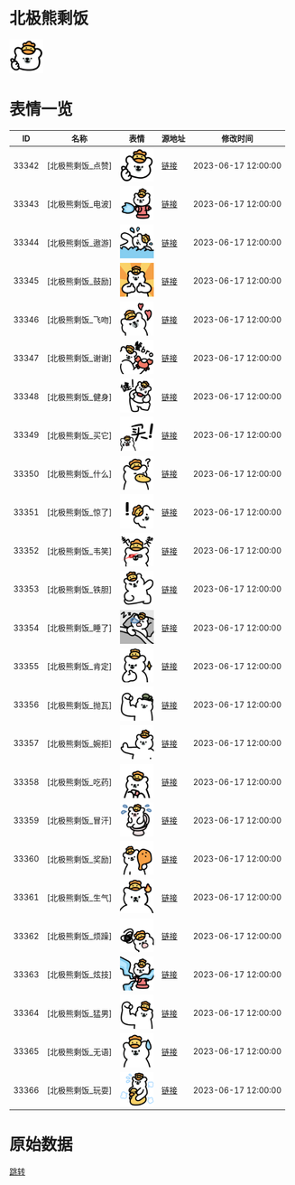 # 北极熊剩饭

<img src="./cover.png" height="60" alt="cover" />

# 表情一览

|ID|名称|表情|源地址|修改时间|
|----|----|----|----|----|
|33342|[北极熊剩饭_点赞]|<img src="./pic/033342_%5B北极熊剩饭_点赞%5D.png" height="60" alt="点赞"/>|[链接](https://i0.hdslb.com/bfs/garb/e8001aee58d111900764e1e0256ae9e950d3999b.png)|2023-06-17 12:00:00|
|33343|[北极熊剩饭_电波]|<img src="./pic/033343_%5B北极熊剩饭_电波%5D.png" height="60" alt="电波"/>|[链接](https://i0.hdslb.com/bfs/garb/29fbf48c8f759d3488efce7e64eed0a7f287f1af.png)|2023-06-17 12:00:00|
|33344|[北极熊剩饭_遨游]|<img src="./pic/033344_%5B北极熊剩饭_遨游%5D.png" height="60" alt="遨游"/>|[链接](https://i0.hdslb.com/bfs/garb/72471968784ea6c5d001bd99454e1d07c4f0a6e6.png)|2023-06-17 12:00:00|
|33345|[北极熊剩饭_鼓励]|<img src="./pic/033345_%5B北极熊剩饭_鼓励%5D.png" height="60" alt="鼓励"/>|[链接](https://i0.hdslb.com/bfs/garb/771c456a8f2e7512ee18518f4c3ff634833e30b8.png)|2023-06-17 12:00:00|
|33346|[北极熊剩饭_飞吻]|<img src="./pic/033346_%5B北极熊剩饭_飞吻%5D.png" height="60" alt="飞吻"/>|[链接](https://i0.hdslb.com/bfs/garb/b1de59712828ebecb07a4440c665515e02185f7e.png)|2023-06-17 12:00:00|
|33347|[北极熊剩饭_谢谢]|<img src="./pic/033347_%5B北极熊剩饭_谢谢%5D.png" height="60" alt="谢谢"/>|[链接](https://i0.hdslb.com/bfs/garb/0102bc21ab2e0688c0d4b01acdb3a8df1aab3266.png)|2023-06-17 12:00:00|
|33348|[北极熊剩饭_健身]|<img src="./pic/033348_%5B北极熊剩饭_健身%5D.png" height="60" alt="健身"/>|[链接](https://i0.hdslb.com/bfs/garb/5f90ef3cefc86729e18983098565230b3d2c77ab.png)|2023-06-17 12:00:00|
|33349|[北极熊剩饭_买它]|<img src="./pic/033349_%5B北极熊剩饭_买它%5D.png" height="60" alt="买它"/>|[链接](https://i0.hdslb.com/bfs/garb/8564aacb2d7df19227cd3cf32156d15ae45abc26.png)|2023-06-17 12:00:00|
|33350|[北极熊剩饭_什么]|<img src="./pic/033350_%5B北极熊剩饭_什么%5D.png" height="60" alt="什么"/>|[链接](https://i0.hdslb.com/bfs/garb/5c8dc7d8c68d3fc0a6bcab52f29205f91cbd62aa.png)|2023-06-17 12:00:00|
|33351|[北极熊剩饭_惊了]|<img src="./pic/033351_%5B北极熊剩饭_惊了%5D.png" height="60" alt="惊了"/>|[链接](https://i0.hdslb.com/bfs/garb/4fca8974b470694d5ec1c82ad521c12397725d01.png)|2023-06-17 12:00:00|
|33352|[北极熊剩饭_韦笑]|<img src="./pic/033352_%5B北极熊剩饭_韦笑%5D.png" height="60" alt="韦笑"/>|[链接](https://i0.hdslb.com/bfs/garb/9f6cc9e40c58d9ec224df61f32e27245dcf37530.png)|2023-06-17 12:00:00|
|33353|[北极熊剩饭_铁胆]|<img src="./pic/033353_%5B北极熊剩饭_铁胆%5D.png" height="60" alt="铁胆"/>|[链接](https://i0.hdslb.com/bfs/garb/ce4ee1be3aa3160f47e60e18f4da90fd4b460922.png)|2023-06-17 12:00:00|
|33354|[北极熊剩饭_睡了]|<img src="./pic/033354_%5B北极熊剩饭_睡了%5D.png" height="60" alt="睡了"/>|[链接](https://i0.hdslb.com/bfs/garb/3e6d6905e8e22a73ba5ec504823357b81e7901ad.png)|2023-06-17 12:00:00|
|33355|[北极熊剩饭_肯定]|<img src="./pic/033355_%5B北极熊剩饭_肯定%5D.png" height="60" alt="肯定"/>|[链接](https://i0.hdslb.com/bfs/garb/c2b0d30585cc4c002c2caa47afe6f5338a4bdd71.png)|2023-06-17 12:00:00|
|33356|[北极熊剩饭_抛瓦]|<img src="./pic/033356_%5B北极熊剩饭_抛瓦%5D.png" height="60" alt="抛瓦"/>|[链接](https://i0.hdslb.com/bfs/garb/17efe875aa38cd48483405ac8d264f15a687e22d.png)|2023-06-17 12:00:00|
|33357|[北极熊剩饭_婉拒]|<img src="./pic/033357_%5B北极熊剩饭_婉拒%5D.png" height="60" alt="婉拒"/>|[链接](https://i0.hdslb.com/bfs/garb/3b7984e459aff2393e93c0791cb4d20558816e51.png)|2023-06-17 12:00:00|
|33358|[北极熊剩饭_吃药]|<img src="./pic/033358_%5B北极熊剩饭_吃药%5D.png" height="60" alt="吃药"/>|[链接](https://i0.hdslb.com/bfs/garb/476c4202c21d843659768d667cbdd4b2ff69da9b.png)|2023-06-17 12:00:00|
|33359|[北极熊剩饭_冒汗]|<img src="./pic/033359_%5B北极熊剩饭_冒汗%5D.png" height="60" alt="冒汗"/>|[链接](https://i0.hdslb.com/bfs/garb/3160ebcccd6773be59b1773bdb43e3c51b8f438f.png)|2023-06-17 12:00:00|
|33360|[北极熊剩饭_奖励]|<img src="./pic/033360_%5B北极熊剩饭_奖励%5D.png" height="60" alt="奖励"/>|[链接](https://i0.hdslb.com/bfs/garb/fcb3fe3cc747105cbaaa1a908eeba5a992e7a6d8.png)|2023-06-17 12:00:00|
|33361|[北极熊剩饭_生气]|<img src="./pic/033361_%5B北极熊剩饭_生气%5D.png" height="60" alt="生气"/>|[链接](https://i0.hdslb.com/bfs/garb/ce645fafddc57af823d0ecfa170940e3aa284d3f.png)|2023-06-17 12:00:00|
|33362|[北极熊剩饭_烦躁]|<img src="./pic/033362_%5B北极熊剩饭_烦躁%5D.png" height="60" alt="烦躁"/>|[链接](https://i0.hdslb.com/bfs/garb/78720d72e67d55f2b192d25fde8ac3738187be99.png)|2023-06-17 12:00:00|
|33363|[北极熊剩饭_炫技]|<img src="./pic/033363_%5B北极熊剩饭_炫技%5D.png" height="60" alt="炫技"/>|[链接](https://i0.hdslb.com/bfs/garb/d9c1eaa0267445dd695d9b6344d70d35d9e38b05.png)|2023-06-17 12:00:00|
|33364|[北极熊剩饭_猛男]|<img src="./pic/033364_%5B北极熊剩饭_猛男%5D.png" height="60" alt="猛男"/>|[链接](https://i0.hdslb.com/bfs/garb/e96adf1936dad4338c4a209ca2d8af2b620e0cd0.png)|2023-06-17 12:00:00|
|33365|[北极熊剩饭_无语]|<img src="./pic/033365_%5B北极熊剩饭_无语%5D.png" height="60" alt="无语"/>|[链接](https://i0.hdslb.com/bfs/garb/7e5db7e107ce9a3552f067f0622edcb43a473d14.png)|2023-06-17 12:00:00|
|33366|[北极熊剩饭_玩耍]|<img src="./pic/033366_%5B北极熊剩饭_玩耍%5D.png" height="60" alt="玩耍"/>|[链接](https://i0.hdslb.com/bfs/garb/f1b71da9d27c4863869d3a76f315a2769b5903a2.png)|2023-06-17 12:00:00|

# 原始数据

[跳转](./raw.json)

